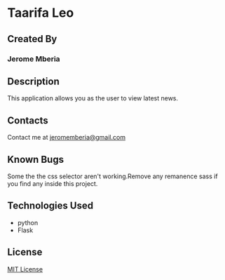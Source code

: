 # Taarifa Leo

## Created By

### Jerome Mberia

## Description

This application allows you as the user to view latest news.

## Contacts

Contact me at jeromemberia@gmail.com

## Known Bugs

Some the the css selector aren't working.Remove any remanence sass if you find any inside this project.

## Technologies Used

* python
* Flask

## License

[MIT License](https://github.com/JeromeMberia/Taarifa_Leo/blob/master/LICENCE)
